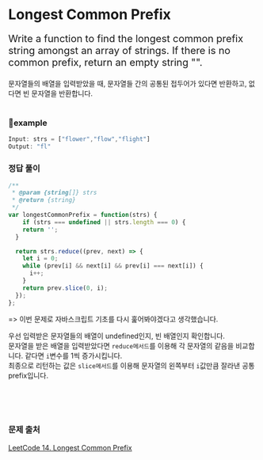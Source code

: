 # Longest Common Prefix 

<p style='font-size: 20px'>Write a function to find the longest common prefix string amongst an array of strings. If there is no common prefix, return an empty string "".</p>
문자열들의 배열을 입력받았을 때, 문자열들 간의 공통된 접두어가 있다면 반환하고, 없다면 빈 문자열을 반환합니다.

<br />
<br />

### 🌱example
```javascript
Input: strs = ["flower","flow","flight"]
Output: "fl"
```

### 정답 풀이

```javascript
/**
 * @param {string[]} strs
 * @return {string}
 */
var longestCommonPrefix = function(strs) {
    if (strs === undefined || strs.length === 0) {
    return '';
  }

  return strs.reduce((prev, next) => {
    let i = 0;
    while (prev[i] && next[i] && prev[i] === next[i]) {
      i++;
    }
    return prev.slice(0, i);
  });
};
```

=> 이번 문제로 자바스크립트 기초를 다시 훑어봐야겠다고 생각했습니다.

우선 입력받은 문자열들의 배열이 undefined인지, 빈 배열인지 확인합니다.
<br />
문자열을 받은 배열을 입력받았다면 ```reduce메서드```를 이용해 각 문자열의 같음을 비교합니다. 같다면 ```i```변수를 1씩 증가시킵니다. 
<br />
최종으로 리턴하는 값은 ```slice메서드```를 이용해 문자열의 왼쪽부터 ```i```값만큼 잘라낸 공통 prefix입니다.

<br />
<br />
<br />

### 문제 출처
<a href='https://leetcode.com/problems/integer-to-roman/description/'>LeetCode 14. Longest Common Prefix</a>
